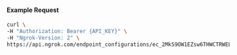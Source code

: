 
#### Example Request
```bash
curl \
-H "Authorization: Bearer {API_KEY}" \
-H "Ngrok-Version: 2" \
https://api.ngrok.com/endpoint_configurations/ec_2MkS9OW1EZsw6THWCTRWELYZANl
